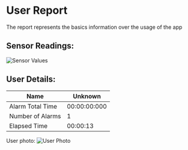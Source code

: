 # User Report
The report represents the basics information over the usage of the app
## Sensor Readings:
![Sensor Values](D:\Data\Documents\GitHub\1\FHP-GUI\gui/data/img/graphs/graph_20240901164359_-1.png)
## User Details:
| Name | Unknown   |
| --- | --- |
| Alarm Total Time | 00:00:00:000 |
| Number of Alarms | 1 |
| Elapsed Time | 00:00:13 |
User photo:
![User Photo](D:\Data\Documents\GitHub\1\FHP-GUI\gui/data/img/user_photo.jpeg)
